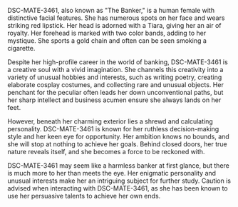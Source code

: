 DSC-MATE-3461, also known as "The Banker," is a human female with distinctive facial features. She has numerous spots on her face and wears striking red lipstick. Her head is adorned with a Tiara, giving her an air of royalty. Her forehead is marked with two color bands, adding to her mystique. She sports a gold chain and often can be seen smoking a cigarette.

Despite her high-profile career in the world of banking, DSC-MATE-3461 is a creative soul with a vivid imagination. She channels this creativity into a variety of unusual hobbies and interests, such as writing poetry, creating elaborate cosplay costumes, and collecting rare and unusual objects. Her penchant for the peculiar often leads her down unconventional paths, but her sharp intellect and business acumen ensure she always lands on her feet.

However, beneath her charming exterior lies a shrewd and calculating personality. DSC-MATE-3461 is known for her ruthless decision-making style and her keen eye for opportunity. Her ambition knows no bounds, and she will stop at nothing to achieve her goals. Behind closed doors, her true nature reveals itself, and she becomes a force to be reckoned with.

DSC-MATE-3461 may seem like a harmless banker at first glance, but there is much more to her than meets the eye. Her enigmatic personality and unusual interests make her an intriguing subject for further study. Caution is advised when interacting with DSC-MATE-3461, as she has been known to use her persuasive talents to achieve her own ends.